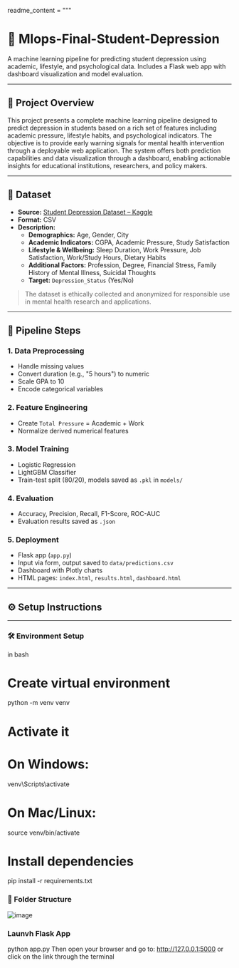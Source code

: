 readme_content = """
# 🧠 Mlops-Final-Student-Depression

A machine learning pipeline for predicting student depression using academic, lifestyle, and psychological data. Includes a Flask web app with dashboard visualization and model evaluation.

---

## 📘 Project Overview

This project presents a complete machine learning pipeline designed to predict depression in students based on a rich set of features including academic pressure, lifestyle habits, and psychological indicators. The objective is to provide early warning signals for mental health intervention through a deployable web application. The system offers both prediction capabilities and data visualization through a dashboard, enabling actionable insights for educational institutions, researchers, and policy makers.

---

## 📂 Dataset

- **Source:** [Student Depression Dataset – Kaggle](https://www.kaggle.com/datasets/adilshamim8/student-depression-dataset/data)
- **Format:** CSV
- **Description:**
  - **Demographics:** Age, Gender, City  
  - **Academic Indicators:** CGPA, Academic Pressure, Study Satisfaction  
  - **Lifestyle & Wellbeing:** Sleep Duration, Work Pressure, Job Satisfaction, Work/Study Hours, Dietary Habits  
  - **Additional Factors:** Profession, Degree, Financial Stress, Family History of Mental Illness, Suicidal Thoughts  
  - **Target:** `Depression_Status` (Yes/No)

> The dataset is ethically collected and anonymized for responsible use in mental health research and applications.

---

## 🔁 Pipeline Steps

### 1. Data Preprocessing
- Handle missing values
- Convert duration (e.g., "5 hours") to numeric
- Scale GPA to 10
- Encode categorical variables

### 2. Feature Engineering
- Create `Total Pressure` = Academic + Work
- Normalize derived numerical features

### 3. Model Training
- Logistic Regression
- LightGBM Classifier
- Train-test split (80/20), models saved as `.pkl` in `models/`

### 4. Evaluation
- Accuracy, Precision, Recall, F1-Score, ROC-AUC
- Evaluation results saved as `.json`

### 5. Deployment
- Flask app (`app.py`)
- Input via form, output saved to `data/predictions.csv`
- Dashboard with Plotly charts
- HTML pages: `index.html`, `results.html`, `dashboard.html`

---

## ⚙️ Setup Instructions

---

### 🛠 Environment Setup

in bash
# Create virtual environment
python -m venv venv

# Activate it
# On Windows:
venv\\Scripts\\activate
# On Mac/Linux:
source venv/bin/activate

# Install dependencies
pip install -r requirements.txt

### 🔧 Folder Structure


![image](https://github.com/user-attachments/assets/c241a75b-e673-44be-aaa9-9892a07b4b87)

### Launvh Flask App
python app.py
Then open your browser and go to:
http://127.0.0.1:5000
 or click on the link through the terminal
 
